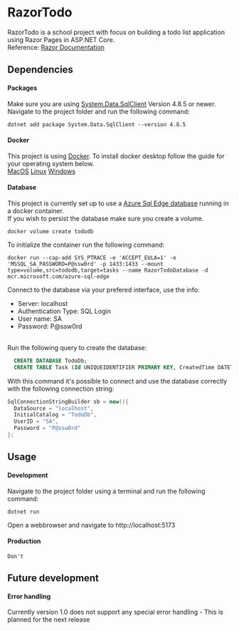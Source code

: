 # RazorTodo
RazorTodo is a school project with focus on building a todo list application using Razor Pages in ASP.NET Core. <br>
Reference: [Razor Documentation](https://learn.microsoft.com/en-us/aspnet/core/razor-pages/?view=aspnetcore-7.0&tabs=visual-studio)
## Dependencies
#### Packages
Make sure you are using [System.Data.SqlClient](https://www.nuget.org/packages/System.Data.SqlClient) Version 4.8.5 or newer. <br>
Navigate to the project folder and run the following command:
```
dotnet add package System.Data.SqlClient --version 4.8.5
```
#### Docker
This project is using [Docker](https://www.docker.com/). To install docker desktop follow the guide for your operating system below. <br>
[MacOS](https://docs.docker.com/desktop/install/mac-install/) 
[Linux](https://docs.docker.com/desktop/install/linux-install/) 
[Windows](https://docs.docker.com/desktop/install/windows-install/)


#### Database
This project is currently set up to use a [Azure Sql Edge database](https://hub.docker.com/_/microsoft-azure-sql-edge) running in a docker container. <br>
If you wish to persist the database make sure you create a volume.

```
docker volume create tododb
```

To initialize the container run the following command:

```
docker run --cap-add SYS_PTRACE -e 'ACCEPT_EULA=1' -e 'MSSQL_SA_PASSWORD=P@ssw0rd' -p 1433:1433 --mount type=volume,src=tododb,target=tasks --name RazorTodoDatabase -d mcr.microsoft.com/azure-sql-edge
```

Connect to the database via your prefered interface, use the info:
- Server: localhost
- Authentication Type: SQL Login
- User name: SA
- Password: P@ssw0rd
<br>
Run the following query to create the database:

```sql
  CREATE DATABASE TodoDb;
  CREATE TABLE Task (Id UNIQUEIDENTIFIER PRIMARY KEY, CreatedTime DATETIME, Description VARCHAR(25), Priority SMALLINT, Completed SMALLINT);
```

With this command it's possible to connect and use the database correctly with the following connection string:

```c#
SqlConnectionStringBuilder sb = new(){
  DataSource = "localhost",
  InitialCatalog = "TodoDb",
  UserID = "SA",
  Password = "P@ssw0rd"
};
```

## Usage
#### Development
Navigate to the project folder using a terminal and run the following command:

```
dotnet run
```
Open a webbrowser and navigate to http://localhost:5173

#### Production
```
Don't
```

## Future development
#### Error handling
Currently version 1.0 does not support any special error handling - This is planned for the next release
